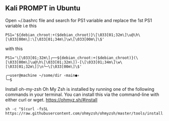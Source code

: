 
## Kali PROMPT in Ubuntu

Open ~/.bashrc file and search for PS1 variable and replace the 1st PS1 variable i.e this
```shell
PS1='${debian_chroot:+($debian_chroot)}\[\033[01;32m\]\u@\h\[\033[00m\]:\[\033[01;34m\]\w\[\033[00m\]\$'
```

with this
```shell
PS1='\[\033[01;32m\]┌──${debian_chroot:+($debian_chroot)}(\[\033[00m\]\u@\h\[\033[01;32m\])-[\[\033[01;34m\]\w\[\033[01;32m\]]\n└─\[\033[00m\]\$'
```

```shell
╭─user@machine ~/some/dir ‹main●› 
╰─$  
```

Install oh-my-zsh
Oh My Zsh is installed by running one of the following commands in your terminal. You can install this via the command-line with either curl or wget.
https://ohmyz.sh/#install 

```shell
sh -c "$(curl -fsSL https://raw.githubusercontent.com/ohmyzsh/ohmyzsh/master/tools/install.sh)"
```



